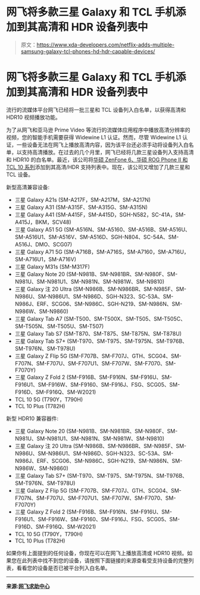 # 网飞将多款三星 Galaxy 和 TCL 手机添加到其高清和 HDR 设备列表中

> 原文：<https://www.xda-developers.com/netflix-adds-multiple-samsung-galaxy-tcl-phones-hd-hdr-capable-devices/>

# 网飞将多款三星 Galaxy 和 TCL 手机添加到其高清和 HDR 设备列表中

流行的流媒体平台网飞已经将一批三星和 TCL 设备列入白名单，以获得高清和 HDR10 视频播放功能。

为了从网飞和亚马逊 Prime Video 等流行的流媒体应用程序中播放高清分辨率的视频，您的智能手机需要获得 Widewine L1 认证。然而，尽管 Widewine L1 认证，一些设备无法在网飞上播放高清内容，因为该平台还必须手动将设备列入白名单，以支持高清播放。在过去的几个月里，网飞已经将几款三星设备列入支持高清和 HDR10 的白名单。最近，该公司将[华硕 ZenFone 6、华硕 ROG Phone II 和 TCL 10 系列](https://www.xda-developers.com/netflix-adds-asus-zenfone-6-asus-rog-phone-ii-tcl-10-series-hd-certified-devices/)添加到其高清/HDR 支持列表中。现在，该公司又增加了几款三星和 TCL 设备。

新型高清兼容设备:

*   三星 Galaxy A21s (SM-A217F，SM-A217M，SM-A217N)
*   三星 Galaxy A31 (SM-A315F、SM-A315G、SM-A315N)
*   三星 Galaxy A41 (SM-A415F，SM-A415D，SGH-N582，SC-41A，SM-A415J，BKM，SCV48)
*   三星 Galaxy A51 5G (SM-A516N、SM-A5160、SM-A516B、SM-A516U、SM-A516U1、SM-A516V、SM-A516D、SGH-N804、SC-54A、SM-A516J、DMO、SCG07)
*   三星 Galaxy A71 5G (SM-A716B，SM-A716S，SM-A7160，SM-A716U，SM-A716U1，SM-A716V)
*   三星 Galaxy M31s (SM-M317F)
*   三星 Galaxy Note 20 (SM-N981B、SM-N981BR、SM-N980F、SM-N981U、SM-N981U1、SM-N981N、SM-N981W、SM-N9810)
*   三星 Galaxy 注 20 Ultra (SM-N986B、SM-N986BR、SM-N985F、SM-N986U、SM-N986U1、SM-N986D、SGH-N323、SC-53A、SM-N986J、ERF、SCG06、SM-N986C、SGH-N219、SM-N986N、SM-N986W、SM-N9860)
*   三星 Galaxy Tab A7 (SM-T500、SM-T500X、SM-T505、SM-T505C、SM-T505N、SM-T505U、SM-T507)
*   三星 Galaxy Tab S7 (SM-T870、SM-T875、SM-T875N、SM-T878U)
*   三星 Galaxy Tab S7+ (SM-T970、SM-T975、SM-T975N、SM-T976B、SM-T976N、SM-T978U)
*   三星 Galaxy Z Flip 5G (SM-F707B、SM-F707J、GTH、SCG04、SM-F707N、SM-F707U、SM-F707U1、SM-F707W、SM-F7070、SM-F7070Y)
*   三星 Galaxy Z Fold 2 (SM-F916B、SM-F916N、SM-F916U、SM-F916U1、SM-F916W、SM-F9160、SM-F916J、FSG、SCG05、SM-F916D、SM-F916Q、SM-W2021)
*   TCL 10 5G (T790Y，T790H)
*   TCL 10 Plus (T782H)

新型 HDR10 兼容器件:

*   三星 Galaxy Note 20 (SM-N981B、SM-N981BR、SM-N980F、SM-N981U、SM-N981U1、SM-N981N、SM-N981W、SM-N9810)
*   三星 Galaxy 注 20 Ultra (SM-N986B、SM-N986BR、SM-N985F、SM-N986U、SM-N986U1、SM-N986D、SGH-N323、SC-53A、SM-N986J、ERF、SCG06、SM-N986C、SGH-N219、SM-N986N、SM-N986W、SM-N9860)
*   三星 Galaxy Tab S7+ (SM-T970、SM-T975、SM-T975N、SM-T976B、SM-T976N、SM-T978U)
*   三星 Galaxy Z Flip 5G (SM-F707B、SM-F707J、GTH、SCG04、SM-F707N、SM-F707U、SM-F707U1、SM-F707W、SM-F7070、SM-F7070Y)
*   三星 Galaxy Z Fold 2 (SM-F916B、SM-F916N、SM-F916U、SM-F916U1、SM-F916W、SM-F9160、SM-F916J、FSG、SCG05、SM-F916D、SM-F916Q、SM-W2021)
*   TCL 10 5G (T790Y，T790H)
*   TCL 10 Plus (T782H)

如果你有上面提到的任何设备，你现在可以在网飞上播放高清或 HDR10 视频。如果您在此列表中找不到您的设备，请按照下面链接的来源查看受支持设备的完整列表，看看您的设备是否已被平台列入白名单。

* * *

**来源:[网飞求助中心](https://help.netflix.com/en/node/23939)**